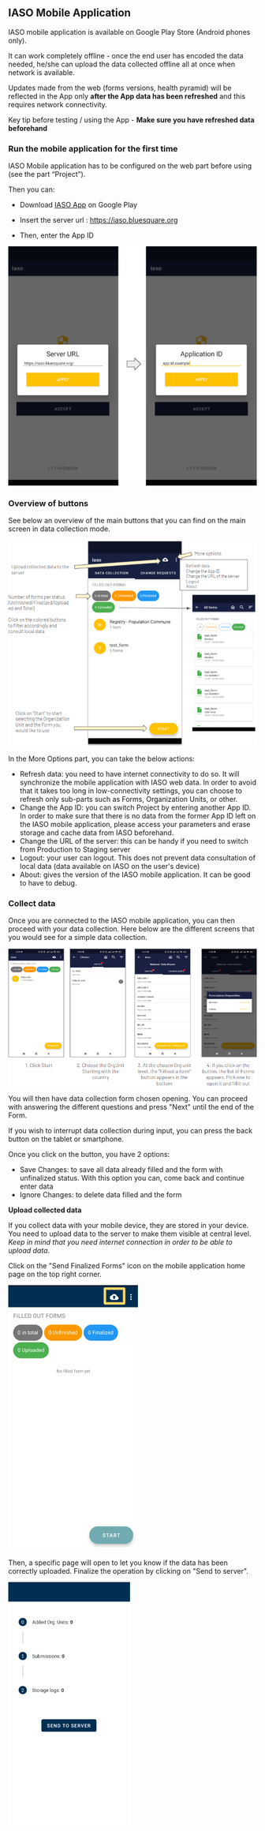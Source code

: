 ## IASO Mobile Application

IASO mobile application is available on Google Play Store (Android phones only).

It can work completely offline - once the end user has encoded the data needed, he/she can upload the data collected offline all at once when network is available.

Updates made from the web (forms versions, health pyramid) will be reflected in the App only **after the App data has been refreshed** and this requires network connectivity.

Key tip before testing / using the App - **Make sure you have refreshed data beforehand**

### Run the mobile application for the first time

IASO Mobile application has to be configured on the web part before using (see the part “Project”).

Then you can:

- Download [IASO App](https://play.google.com/store/apps/details?id=com.bluesquarehub.iaso&pcampaignid=web_share) on Google Play

- Insert the server url : https://iaso.bluesquare.org
- Then, enter the App ID 



![](attachments/iasomobileapplicationsetup.png)


### Overview of buttons

See below an overview of the main buttons that you can find on the main screen in data collection mode. 

![](attachments/mobileappbuttons.png)

In the More Options part, you can take the below actions:
- Refresh data: you need to have internet connectivity to do so. It will synchronize the mobile application with IASO web data. In order to avoid that it takes too long in low-connectivity settings, you can choose to refresh only sub-parts such as Forms, Organization Units, or other. 
- Change the App ID: you can switch Project by entering another App ID. In order to make sure that there is no data from the former App ID left on the IASO mobile application, please access your parameters and erase storage and cache data from IASO beforehand. 
- Change the URL of the server: this can be handy if you need to switch from Production to Staging server
- Logout: your user can logout. This does not prevent data consultation of local data (data available on IASO on the user's device)
- About: gives the version of the IASO mobile application. It can be good to have to debug.

### Collect data

Once you are connected to the IASO mobile application, you can then proceed with your data collection. Here below are the different screens that you would see for a simple data collection.

![alt text](attachments/datacollection.png)

You will then have data collection form chosen opening. You can proceed with answering the different questions and press "Next" until the end of the Form.

If you wish to interrupt data collection during input, you can press the back button on the tablet or smartphone.

Once you click on the button, you have 2 options:
- Save Changes: to save all data already filled and the form with unfinalized status. With this option you can, come back and continue enter data 
- Ignore Changes: to delete data filled and the form

**Upload collected data**

If you collect data with your mobile device, they are stored in your device. You need to upload data to the server to make them visible at central level. *Keep in mind that you need internet connection in order to be able to upload data*.

Click on the "Send Finalized Forms" icon on the mobile application home page on the top right corner.

![alt text](attachments/uploaddata.png)

Then, a specific page will open to let you know if the data has been correctly uploaded. Finalize the operation by clicking on "Send to server".

![alt text](attachments/sendserver.png)